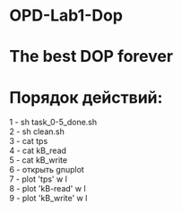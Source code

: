 # OPD-Lab1-Dop
# The best DOP forever<br />
# Порядок действий:<br />
1 - sh task_0-5_done.sh<br />
2 - sh clean.sh <br />
3 - cat tps <br />
4 - cat kB_read <br />
5 - cat kB_write <br />
6 - открыть gnuplot <br />
7 - plot 'tps' w l <br />
8 - plot 'kB-read' w l <br />
9 - plot 'kB_write' w l
